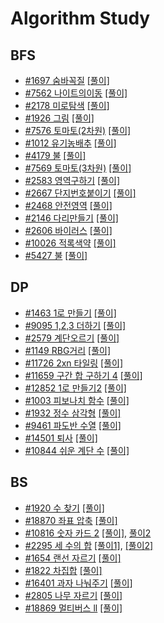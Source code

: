 # Algorithm Study

## BFS
- [#1697 숨바꼭질](https://www.acmicpc.net/problem/1697) [[풀이]](Algorithms/BFS/1697.swift)
- [#7562 나이트의이동](https://www.acmicpc.net/problem/7562) [[풀이]](Algorithms/BFS/7562.swift)
- [#2178 미로탐색](https://www.acmicpc.net/problem/2178) [[풀이]](Algorithms/BFS/2178.swift)
- [#1926 그림](https://www.acmicpc.net/problem/1926) [[풀이]](Algorithms/BFS/1926.swift)
- [#7576 토마토(2차원)](https://www.acmicpc.net/problem/7576) [[풀이]](Algorithms/BFS/7576.swift)
- [#1012 유기농배추](https://www.acmicpc.net/problem/1012) [[풀이]](Algorithms/BFS/1012.swift)
- [#4179 불](https://www.acmicpc.net/problem/4179) [[풀이]](Algorithms/BFS/4179.swift)
- [#7569 토마토(3차원)](https://www.acmicpc.net/problem/7569) [[풀이]](Algorithms/BFS/7569.swift)
- [#2583 영역구하기](https://www.acmicpc.net/problem/2583) [[풀이]](Algorithms/BFS/2583.swift)
- [#2667 단지번호붙이기](https://www.acmicpc.net/problem/2667) [[풀이]](Algorithms/BFS/2667.swift)
- [#2468 안전영역](https://www.acmicpc.net/problem/2468) [[풀이]](Algorithms/BFS/2468.swift)
- [#2146 다리만들기](https://www.acmicpc.net/problem/2146) [[풀이]](Algorithms/BFS/2146.swift)
- [#2606 바이러스](https://www.acmicpc.net/problem/2606) [[풀이]](Algorithms/BFS/2606.swift)
- [#10026 적록색약](https://www.acmicpc.net/problem/10026) [[풀이]](Algorithms/BFS/10026.swift)
- [#5427 불](https://www.acmicpc.net/problem/5427) [[풀이]](Algorithms/BFS/5427.swift)

## DP
- [#1463 1로 만들기](https://www.acmicpc.net/problem/1463) [[풀이]](Algorithms/DP/1463.swift)
- [#9095 1,2,3 더하기](https://www.acmicpc.net/problem/9095) [[풀이]](Algorithms/DP/9095.swift)
- [#2579 계단오르기](https://www.acmicpc.net/problem/2579) [[풀이]](Algorithms/DP/2579.swift)
- [#1149 RBG거리](https://www.acmicpc.net/problem/1149) [[풀이]](Algorithms/DP/1149.swift)
- [#11726 2xn 타일링](https://www.acmicpc.net/problem/11726) [[풀이]](Algorithms/DP/11726.swift)
- [#11659 구간 합 구하기 4](https://www.acmicpc.net/problem/11659) [[풀이]](Algorithms/DP/11659.swift)
- [#12852 1로 만들기2](https://www.acmicpc.net/problem/12852) [[풀이]](Algorithms/DP/12852.swift)
- [#1003 피보나치 함수](https://www.acmicpc.net/problem/1003) [[풀이]](Algorithms/DP/1003.swift)
- [#1932 정수 삼각형](https://www.acmicpc.net/problem/1932) [[풀이]](Algorithms/DP/1932.swift)
- [#9461 파도반 수열](https://www.acmicpc.net/problem/9461) [[풀이]](Algorithms/DP/9461.swift)
- [#14501 퇴사](https://www.acmicpc.net/problem/14501) [[풀이]](Algorithms/DP/14501.swift)
- [#10844 쉬운 계단 수](https://www.acmicpc.net/problem/10844) [[풀이]](Algorithms/DP/10844.swift)

## BS
- [#1920 수 찾기](https://www.acmicpc.net/problem/1920) [[풀이]](Algorithms/BS/1920.swift)
- [#18870 좌표 압축](https://www.acmicpc.net/problem/18870) [[풀이]](Algorithms/BS/18870.swift)
- [#10816 숫자 카드 2](https://www.acmicpc.net/problem/10816) [[풀이]](Algorithms/BS/10816.swift), [풀이2](Algorithms/BS/10816_v2.swift)
- [#2295 세 수의 합](https://www.acmicpc.net/problem/2295) [[풀이1]](Algorithms/BS/2295_1.swift), [[풀이2]](Algorithms/BS/2295_2.swift)
- [#1654 랜선 자르기](https://www.acmicpc.net/problem/1654) [[풀이]](Algorithms/BS/1654.swift)
- [#1822 차집합](https://www.acmicpc.net/problem/1822)  [[풀이]](Algorithms/BS/1822.swift)
- [#16401 과자 나눠주기](https://www.acmicpc.net/problem/16401)  [[풀이]](Algorithms/BS/16401.swift)
- [#2805 나무 자르기](https://www.acmicpc.net/problem/2805)  [[풀이]](Algorithms/BS/2805.swift)
- [#18869 멀티버스 ll](https://www.acmicpc.net/problem/18869)  [[풀이]](Algorithms/BS/18869.swift)
